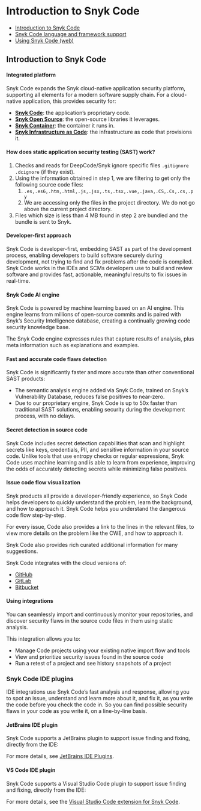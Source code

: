 # Introduction to Snyk Code

* [ Introduction to Snyk Code](/hc/en-us/articles/360017059758-Introduction-to-Snyk-Code)
* [ Snyk Code language and framework support](/hc/en-us/articles/360016973477-Snyk-Code-language-and-framework-support)
* [ Using Snyk Code \(web\)](/hc/en-us/articles/360017147558-Using-Snyk-Code-web-)

##  Introduction to Snyk Code

#### Integrated platform

Snyk Code expands the Snyk cloud-native application security platform, supporting all elements for a modern software supply chain. For a cloud-native application, this provides security for: 

* [**Snyk Code**](https://support.snyk.io/hc/en-us/categories/360003257537-Snyk-Code): the application’s proprietary code.
* [**Snyk Open Source**](https://support.snyk.io/hc/en-us/categories/360003049458-Snyk-Open-Source): the open-source libraries it leverages.
* [**Snyk Container**](https://support.snyk.io/hc/en-us/categories/360000583498-Snyk-Container): the container it runs in.
* [**Snyk Infrastructure as Code**](https://support.snyk.io/hc/en-us/categories/360001342678-Infrastructure-as-code): the infrastructure as code that provisions it.

#### How does static application security testing \(SAST\) work?

1. Checks and reads for DeepCode/Snyk ignore specific files `.gitignore` `.dcignore` \(if they exist\).
2. Using the information obtained in step 1, we are filtering to get only the following source code files:
   1. `.es,.es6,.htm,.html,.js,.jsx,.ts,.tsx,.vue,.java,.CS,.Cs,.cs,.py`
   2. We are accessing only the files in the project directory. We do not go above the current project directory.
3. Files which size is less than 4 MB found in step 2 are bundled and the bundle is sent to Snyk.

#### Developer-first approach

Snyk Code is developer-first, embedding SAST as part of the development process, enabling developers to build software securely during development, not trying to find and fix problems after the code is compiled. Snyk Code works in the IDEs and SCMs developers use to build and review software and provides fast, actionable, meaningful results to fix issues in real-time.

#### Snyk Code AI engine

Snyk Code is powered by machine learning based on an AI engine. This engine learns from millions of open-source commits and is paired with Snyk’s Security Intelligence database, creating a continually growing code security knowledge base.

The Snyk Code engine expresses rules that capture results of analysis, plus meta information such as explanations and examples.

#### Fast and accurate code flaws detection

Snyk Code is significantly faster and more accurate than other conventional SAST products:

* The semantic analysis engine added via Snyk Code, trained on Snyk’s Vulnerability Database, reduces false positives to near-zero.
* Due to our proprietary engine, Snyk Code is up to 50x faster than traditional SAST solutions, enabling security during the development process, with no delays.

#### Secret detection in source code

Snyk Code includes secret detection capabilities that scan and highlight secrets like keys, credentials, PII, and sensitive information in your source code. Unlike tools that use entropy checks or regular expressions, Snyk Code uses machine learning and is able to learn from experience, improving the odds of accurately detecting secrets while minimizing false positives.

#### Issue code flow visualization

Snyk products all provide a developer-friendly experience, so Snyk Code helps developers to quickly understand the problem, learn the background, and how to approach it. Snyk Code helps you understand the dangerous code flow step-by-step.

For every issue, Code also provides a link to the lines in the relevant files, to view more details on the problem like the CWE, and how to approach it.

Snyk Code also provides rich curated additional information for many suggestions.

Snyk Code integrates with the cloud versions of:

* [GitHub](https://support.snyk.io/hc/en-us/articles/360004032117-GitHub-integration)
* [GitLab](https://support.snyk.io/hc/en-us/articles/360004002238-GitLab-integration)
* [Bitbucket](https://support.snyk.io/hc/en-us/articles/360004032097-Bitbucket-Cloud-integration) 

#### Using integrations

You can seamlessly import and continuously monitor your repositories, and discover security flaws in the source code files in them using static analysis.

This integration allows you to:

* Manage Code projects using your existing native import flow and tools
* View and prioritize security issues found in the source code
* Run a retest of a project and see history snapshots of a project

### Snyk Code IDE plugins

IDE integrations use Snyk Code’s fast analysis and response, allowing you to spot an issue, understand and learn more about it, and fix it, as you write the code before you check the code in. So you can find possible security flaws in your code as you write it, on a line-by-line basis.

#### JetBrains IDE plugin

Snyk Code supports a JetBrains plugin to support issue finding and fixing, directly from the IDE:

For more details, see [JetBrains IDE Plugins](https://support.snyk.io/hc/en-us/articles/360004032317-JetBrains-IDE-Plugins).

#### VS Code IDE plugin

Snyk Code supports a Visual Studio Code plugin to support issue finding and fixing, directly from the IDE:

For more details, see the [Visual Studio Code extension for Snyk Code](https://support.snyk.io/hc/en-us/articles/360018585717-Visual-Studio-Code-extension-for-Snyk-Code-).

